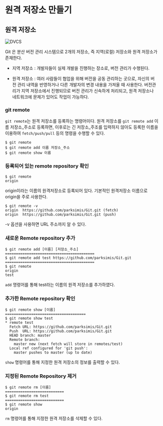 ﻿# 원격 저장소 만들기

## 원격 저장소

![DVCS](https://d1jnx9ba8s6j9r.cloudfront.net/blog/wp-content/uploads/2016/11/Distributed-Version-Control-System-Workflow-What-Is-Git-Edureka-768x508.png)

Git 은 분산 버전 관리 시스템으로 2개의 저장소, 즉 지역(로컬) 저장소와 원격 저장소가 존재한다.
* 지역 저장소 : 개발자들이 실제 개발을 진행하는 장소로, 버전 관리가 수행된다.

* 원격 저장소 : 여러 사람들이 협업을 위해 버전을 공동 관리하는 곳으로, 자신의 버전 관리 내역을 반영하거나 다른 개발자의 변경 내용을 가져올 때 사용한다.
버전관리가 지역 저장소에서 진행되므로 버전 관리가 신속하게 처리되고, 원격 저장소나 네트워크에 문제가 있어도 작업이 가능하다.

### git remote
`git remote`는 원격 저장소를 등록하는 명령어이다. 원격 저장소를 `git remote add` 이름 저장소_주소로 등록하면, 이후로는 긴 저장소_주조를 입력하지 않아도 등록한 이름을 이용하여 `fetch/push/pull` 등의 명령을 수행할 수 있다.

    $ git remote
    $ git remote add 이름 저장소_주소
    $ git remote show 이름

### 등록되어 있는 remote repository 확인

    $ git remote
    origin

origin이라는 이름의 원격저장소로 등록되어 있다. 기본적인 원격저장소 이름으로 origin을 주로 사용한다.

    $ git remote -v
    origin  https://github.com/parksimis/Git.git (fetch)
    origin  https://github.com/parksimis/Git.git (push)
-v 옵션을 사용하면 URL 주소까지 알 수 있다.

### 새로운 Remote repository 추가

    $ git remote add [이름] [저장소_주소]
    =========================================
    $ git remote add test https://github.com/parksimis/Git.git
    =========================================
    $ git remote
    origin
    test


`add` 명령어를 통해 test라는 이름의 원격 저장소를 추가하였다.

### 추가한 Remote repository 확인

    $ git remote show [이름]
    =====================================
    $ git remote show test
    * remote test
      Fetch URL: https://github.com/parksimis/Git.git
      Push  URL: https://github.com/parksimis/Git.git
      HEAD branch: master
      Remote branch:
        master new (next fetch will store in remotes/test)
      Local ref configured for 'git push':
        master pushes to master (up to date)

`show` 명령어를 통해 지정한 원격 저장소의 정보를 출력할 수 있다.

### 지정된 Remote Repository 제거

    $ git remote rm [이름]
    ===========================
    $ git remote rm test
    ===========================
    $ git remote show
    origin

`rm` 명령어를 통해 지정한 원격 저장소를 삭제할 수 있다.
